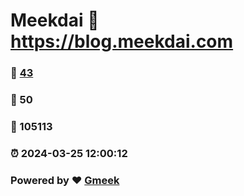 # Meekdai :link: https://blog.meekdai.com 
### :page_facing_up: [43](https://blog.meekdai.com/tag.html) 
### :speech_balloon: 50 
### :hibiscus: 105113 
### :alarm_clock: 2024-03-25 12:00:12 
### Powered by :heart: [Gmeek](https://github.com/Meekdai/Gmeek)
